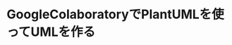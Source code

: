 # GoogleColaboratoryでPlantUMLを使ってUMLを作る

<script src="https://gist.github.com/taka4ma/4b1b3a562248952f3b8d082022d5f710.js"></script>
